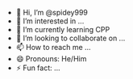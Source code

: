 - 👋 Hi, I’m @spidey999
- 👀 I’m interested in ...
- 🌱 I’m currently learning CPP
- 💞️ I’m looking to collaborate on ...
- 📫 How to reach me ...
- 😄 Pronouns: He/Him
- ⚡ Fun fact: ...

<!---
spidey999/spidey999 is a ✨ special ✨ repository because its `README.md` (this file) appears on your GitHub profile.
You can click the Preview link to take a look at your changes.
--->
